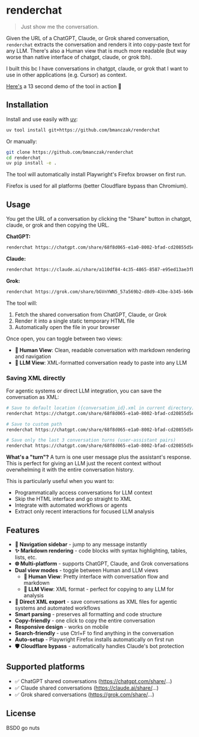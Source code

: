# renderchat

> Just show me the conversation.

Given the URL of a ChatGPT, Claude, or Grok shared conversation, `renderchat` extracts the conversation and renders it into copy-paste text for any LLM. There's also a Human view that is much more readable (but way worse than native interface of chatgpt, claude, or grok tbh).

I built this bc I have conversations in chatgpt, claude, or grok that I want to use in other applications (e.g. Cursor) as context.

[Here's](https://www.loom.com/share/acb40d73daa641c5a4beefd2ba81f678?speed=2.5) a 13 second demo of the tool in action 🤗

## Installation

Install and use easily with [uv](https://docs.astral.sh/uv/):

```bash
uv tool install git+https://github.com/bmanczak/renderchat
```

Or manually:

```bash
git clone https://github.com/bmanczak/renderchat
cd renderchat
uv pip install -e .
```

The tool will automatically install Playwright's Firefox browser on first run.

Firefox is used for all platforms (better Cloudflare bypass than Chromium).

## Usage

You get the URL of a conversation by clicking the "Share" button in chatgpt, claude, or grok and then copying the URL.

**ChatGPT:**

```bash
renderchat https://chatgpt.com/share/68f8d065-e1a0-8002-bfad-cd20855d5c8f
```

**Claude:**

```bash
renderchat https://claude.ai/share/a110df84-4c35-4865-8587-e95ed13ae3fb
```

**Grok:**

```bash
renderchat https://grok.com/share/bGVnYWN5_57a569b2-d8d9-43be-b345-b60e756b8c63
```

The tool will:

1. Fetch the shared conversation from ChatGPT, Claude, or Grok
2. Render it into a single static temporary HTML file
3. Automatically open the file in your browser

Once open, you can toggle between two views:

- **👤 Human View**: Clean, readable conversation with markdown rendering and navigation
- **🤖 LLM View**: XML-formatted conversation ready to paste into any LLM

### Saving XML directly

For agentic systems or direct LLM integration, you can save the conversation as XML:

```bash
# Save to default location ({conversation_id}.xml in current directory)
renderchat https://chatgpt.com/share/68f8d065-e1a0-8002-bfad-cd20855d5c8f --save-xml

# Save to custom path
renderchat https://chatgpt.com/share/68f8d065-e1a0-8002-bfad-cd20855d5c8f --save-xml /path/to/conversation.xml

# Save only the last 3 conversation turns (user-assistant pairs)
renderchat https://chatgpt.com/share/68f8d065-e1a0-8002-bfad-cd20855d5c8f --save-xml --last-turns 3
```

**What's a "turn"?** A turn is one user message plus the assistant's response. This is perfect for giving an LLM just the recent context without overwhelming it with the entire conversation history.

This is particularly useful when you want to:

- Programmatically access conversations for LLM context
- Skip the HTML interface and go straight to XML
- Integrate with automated workflows or agents
- Extract only recent interactions for focused LLM analysis

## Features

- **📑 Navigation sidebar** - jump to any message instantly
- **✨ Markdown rendering** - code blocks with syntax highlighting, tables, lists, etc.
- **🌐 Multi-platform** - supports ChatGPT, Claude, and Grok conversations
- **Dual view modes** - toggle between Human and LLM views
  - **👤 Human View**: Pretty interface with conversation flow and markdown
  - **🤖 LLM View**: XML format - perfect for copying to any LLM for analysis
- **💾 Direct XML export** - save conversations as XML files for agentic systems and automated workflows
- **Smart parsing** - preserves all formatting and code structure
- **Copy-friendly** - one click to copy the entire conversation
- **Responsive design** - works on mobile
- **Search-friendly** - use Ctrl+F to find anything in the conversation
- **Auto-setup** - Playwright Firefox installs automatically on first run
- **🛡️ Cloudflare bypass** - automatically handles Claude's bot protection

## Supported platforms

- ✅ ChatGPT shared conversations (https://chatgpt.com/share/...)
- ✅ Claude shared conversations (https://claude.ai/share/...)
- ✅ Grok shared conversations (https://grok.com/share/...)

## License

BSD0 go nuts
